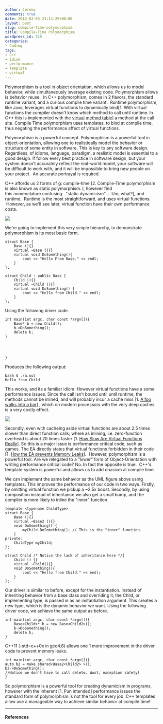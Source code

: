 ```yaml
---
author: Jeremy
comments: true
date: 2012-02-05 21:14:29+00:00
layout: post
slug: compile-time-polymorphism
title: Compile-Time Polymorphism
wordpress_id: 515
categories:
- Coding
tags:
- C++
- idiom
- performance
- template
- virtual
---
```


Polymorphism is a tool in object orientation, which allows us to model behavior, while simultaneously leverage existing code. Polymorphism allows is behavior reuse.  In C++ polymorphism, comes in 2 flavors, the standard runtime variant, and a curious compile time variant.  Runtime polymorphism, like Java, leverages virtual functions to dynamically bind[1. With virtual functions the compiler doesn't know which method to call until runtime. In C++ this is implemented with the [virtual method table](http://en.wikipedia.org/wiki/Virtual_method_table)] a method at the call site. Compile Time polymorphism uses templates, to bind at compile time, thus negating the performance affect of virtual functions.

<!-- more -->

Polymorphism is a powerful concept. Polymorphism is a powerful tool in object-orientation, allowing one to realistically model the behavior or structure of some entity in software. This is key to any software design. Regardless, of idioms, language, paradigm, a realistic model is essential to a good design. If follow every best practice in software design, but your system doesn't accurately reflect the real-world model, your software will be difficult to work with, and it will be impossible to bring new people on your project.  An accurate portrayal is required.

C++ affords us 2 forms of g: compile-time [2. Compile-Time polymorphism is also known as static polymorphism. I, however find this nomenclature confusing.  "static dynamicism".... Um, what?], and runtime.  Runtime is the most straightforward, and uses virtual functions.  However, as we'll see later, virtual function have their own performance costs.

[![](http://www.codestrokes.com/wp-content/uploads/2012/02/SuperSimplePolymorphism.png.jpg.jpeg)](http://www.codestrokes.com/wp-content/uploads/2012/02/SuperSimplePolymorphism.png.jpg.jpeg)

We're going to implement this very simple hierarchy, to demonstrate polymorphism is its most basic form.

    
    struct Base {
        Base (){}
        virtual ~Base (){}
        virtual void DoSomething(){
            cout << "Hello From Base." << endl;
        }
    };
    
    struct Child : public Base {
        Child (){}
        virtual ~Child (){}
        virtual void DoSomething() {
            cout << "Hello from Child." << endl;
        }
    };


Using the following driver code.

    
    int main(int argc, char const *argv[]){   
        Base* b = new Child();
        b->DoSomething();
        delete b;
    }



    
    }


Produces the following output:

    
    bash $ ./a.out
    Hello from Child


This works, and its a familiar idiom. However virtual functions have a some performance issues. Since the call isn't bound until until runtime, the methods cannot be inlined, and will probably incur a cache miss [1. [A foo walks into a bar]( http://coldattic.info/shvedsky/pro/blogs/a-foo-walks-into-a-bar/posts/3)] , which on modern processors with the very deep caches is a very costly effect.

[![](http://www.codestrokes.com/wp-content/uploads/2012/02/Untitled-1.png)](http://www.codestrokes.com/wp-content/uploads/2012/02/Untitled-1.png)

Secondly, even with cacheing aside virtual functions are about 2.5 times slower than direct function calls; where as inlining, i.e. zero-function overhead is about 20 times faster [1. [How Slow Are Virtual Functions Really](http://assemblyrequired.crashworks.org/2009/01/19/how-slow-are-virtual-functions-really/)]. So this is a major issue is performance critical code, such as games. The EA directly states that virtual functions forbidden in their code [1. [How the EA prevents Memory Leaks](http://assemblyrequired.crashworks.org/2008/12/22/ea-stl-prevents-memory-leaks/#more-92)].  However, polymorphism is a powerful tool. Are we relegated to a "lower" form of Object-Orientation with writing performance critical code? No. In fact the opposite is true.  C++'s template system is powerful and allows us to add dnasicm at compile time.

We can implement the same behavior as the UML figure above using templates. This improves the performance of our code in two ways. Firstly, by omitting virtual function we pickup a ~2.5x boost. Secondly, by using composition instead of inheritance we also get a small bump, and the compiler is more likely to inline the "inner" function.

    
    template <typename ChildType>
    struct Base {
        Base (){}
        virtual ~Base2 (){}
        void DoSomething() {
            myChild.DoSomething(); // This is the "inner" function.
        }
    private:
        ChildType myChild;
    };
    
    struct Child /* Notice the lack of inheritance here */{
        Child () {}
        virtual ~Child(){}
        void DoSomething(){
            cout << "Hello from Child." << endl;
        }
    };


Our driver is similar to before, except for the instantiation. Instead of inheriting behavior from a base class and overriding it, the Child, or implementing type, is passed in as an instantiation argument. This creates a new type, which is the dynamic behavior we want. Using the following driver code, we achieve the same output as before.

    
    int main(int argc, char const *argv[]){   
        Base<Child>* b = new Base<Child2>();
        b->DoSomething();
        delete b;
    }


C++11 (-std=c++0x in gcc4.6) allows one 1 more improvement in the driver code to prevent memory leaks.

    
    int main(int argc, char const *argv[]){   
    auto b2 = make_shared<Base2<Child2> >();
    b2->DoSomething();
    //Notice we don't have to call delete. Woot, exception safety!
    }


So polymorphism is a powerful tool for creating dynamicism in programs, however with the inherent [1. Pun intended] performance issues the standard form of polymorphism is not the tool for every job. C++ templates allow use a manageable way to achieve similar behavior at compile time!



* * *





#### References

